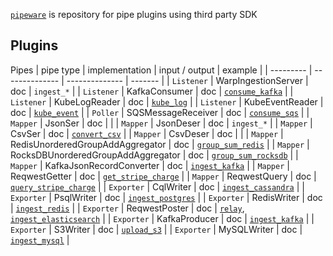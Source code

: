 [`pipeware`] is repository for pipe plugins using third party SDK

## Plugins
Pipes
| pipe type | implementation | input / output | example |
| --------- | -------------- | -------------- | ------- |
| `Listener`  | WarpIngestionServer | doc | `ingest_*` |
| `Listener` | KafkaConsumer | doc | [`consume_kafka`] |
| `Listener` | KubeLogReader | doc | [`kube_log`] |
| `Listener` | KubeEventReader | doc | [`kube_event`] |
| `Poller` | SQSMessageReceiver | doc | [`consume_sqs`] |
| `Mapper` | JsonSer | doc |  |
| `Mapper` | JsonDeser | doc | `ingest_*` |
| `Mapper` | CsvSer | doc | [`convert_csv`] |
| `Mapper` | CsvDeser | doc |  |
| `Mapper` | RedisUnorderedGroupAddAggregator | doc | [`group_sum_redis`] |
| `Mapper` | RocksDBUnorderedGroupAddAggregator | doc | [`group_sum_rocksdb`] |
| `Mapper` | KafkaJsonRecordConverter | doc | [`ingest_kafka`] |
| `Mapper` | ReqwestGetter | doc | [`get_stripe_charge`] |
| `Mapper` | ReqwestQuery | doc | [`query_stripe_charge`] |
| `Exporter` | CqlWriter | doc | [`ingest_cassandra`] |
| `Exporter` | PsqlWriter | doc | [`ingest_postgres`] |
| `Exporter` | RedisWriter | doc | [`ingest_redis`] |
| `Exporter` | ReqwestPoster | doc | [`relay`], [`ingest_elasticsearch`] |
| `Exporter` | KafkaProducer | doc | [`ingest_kafka`] |
| `Exporter` | S3Writer | doc | [`upload_s3`] |
| `Exporter` | MySQLWriter | doc | [`ingest_mysql`] |


[`pipeware`]: https://github.com/pipebase/pipebase/tree/main/pipeware
[`group_sum_redis`]: https://github.com/pipebase/pipebase/tree/main/examples/group_sum_redis
[`group_sum_rocksdb`]: https://github.com/pipebase/pipebase/tree/main/examples/group_sum_rocksdb
[`ingest_cassandra`]: https://github.com/pipebase/pipebase/tree/main/examples/ingest_cassandra
[`ingest_postgres`]: https://github.com/pipebase/pipebase/tree/main/examples/ingest_postgres
[`ingest_redis`]: https://github.com/pipebase/pipebase/tree/main/examples/ingest_redis
[`relay`]: https://github.com/pipebase/pipebase/tree/main/examples/relay
[`consume_kafka`]: https://github.com/pipebase/pipebase/tree/main/examples/consume_kafka
[`ingest_kafka`]: https://github.com/pipebase/pipebase/tree/main/examples/ingest_kafka
[`kube_log`]: https://github.com/pipebase/pipebase/tree/main/examples/kube_log
[`kube_event`]: https://github.com/pipebase/pipebase/tree/main/examples/kube_event
[`convert_csv`]: https://github.com/pipebase/pipebase/tree/main/examples/convert_csv
[`upload_s3`]: https://github.com/pipebase/pipebase/tree/main/examples/upload_s3
[`ingest_mysql`]: https://github.com/pipebase/pipebase/tree/main/examples/ingest_mysql
[`ingest_elasticsearch`]: https://github.com/pipebase/pipebase/tree/main/examples/ingest_elasticsearch
[`get_stripe_charge`]: https://github.com/pipebase/pipebase/tree/main/examples/get_stripe_charge
[`query_stripe_charge`]: https://github.com/pipebase/pipebase/tree/main/examples/query_stripe_charge
[`consume_sqs`]: https://github.com/pipebase/pipebase/tree/main/examples/consume_sqs